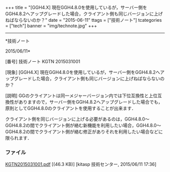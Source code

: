 ﻿+++
title = "[GGH4.X] 現在GGH4.8.0を使用しているが，サーバー側をGGH4.8.2へアップグレードした場合，クライアント側も同じバージョンに上げねばならないのか？"
date = "2015-06-11"
ttags = ["技術ノート"]
tcategories = ["tech"]
banner = "img/technote.jpg"
+++

-----------------------------------------------------------------------------------------------------------------------------

*技術ノート

2015/06/11*


[番号]
技術ノート KGTN 2015031001

[現象]
[GGH4.X]
現在GGH4.8.0を使用しているが，サーバー側をGGH4.8.2へアップグレードした場合，クライアント側も同じバージョンに上げねばならないのか？

[説明]
GGのクライアントは同一メジャーバージョン内では下位互換性と上位互換性がありますので，サーバー側をGGH4.8.2へアップグレードした場合でも，原則としてGGH4.8.0のクライアントを使用することが出来ます．

クライアント側を同じバージョンに上げる必要があるのは，GGH4.8.0～GGH4.8.2の間でクライアント側が絡む新機能を利用したい場合，GGH4.8.0～GGH4.8.2の間でクライアント側が絡む修正がありそれを利用したい場合などに限られます．


### ファイル

 
 


[KGTN2015031001.pdf](http://techreport.kitasp.net/attachments/download/1875/KGTN2015031001.pdf)
 [(46.3 KB)] [kitasp 技術センター, 2015/06/11
17:36]


 


 

